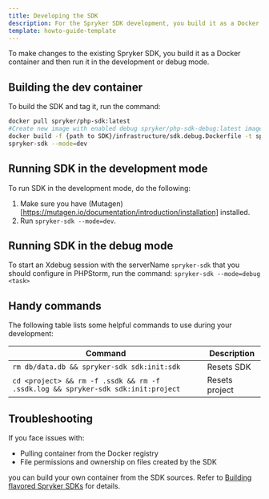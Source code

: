 ```yaml
---
title: Developing the SDK
description: For the Spryker SDK development, you build it as a Docker container and run it in the development or debug mode. 
template: howto-guide-template
---
```


To make changes to the existing Spryker SDK, you build it as a Docker container and then run it in the development or debug mode. 

## Building the dev container

To build the SDK and tag it, run the command:

```bash
docker pull spryker/php-sdk:latest
#Create new image with enabled debug spryker/php-sdk-debug:latest image
docker build -f {path to SDK}/infrastructure/sdk.debug.Dockerfile -t spryker/php-sdk-debug:latest {path to SDK}
spryker-sdk --mode=dev
```

## Running SDK in the development mode

To run SDK in the development mode, do the following:

1. Make sure you have (Mutagen)[https://mutagen.io/documentation/introduction/installation] installed.
2. Run `spryker-sdk --mode=dev`.

## Running SDK in the debug mode
To start an Xdebug session with the serverName `spryker-sdk` that you should configure in PHPStorm, run the command: `spryker-sdk --mode=debug <task>`

## Handy commands
The following table lists some helpful commands to use during your development:

| Command  |  Description | 
|---|---|
| `rm db/data.db && spryker-sdk sdk:init:sdk`  | Resets SDK  |
| `cd <project> && rm -f .ssdk && rm -f .ssdk.log && spryker-sdk sdk:init:project` | Resets project  | 

## Troubleshooting

If you face issues with:
- Pulling container from the Docker registry
- File permissions and ownership on files created by the SDK

you can build your own container from the SDK sources. Refer to [Building flavored Spryker SDKs](/docs/sdk/dev/building-flavored-spryker-sdks.html) for details.
